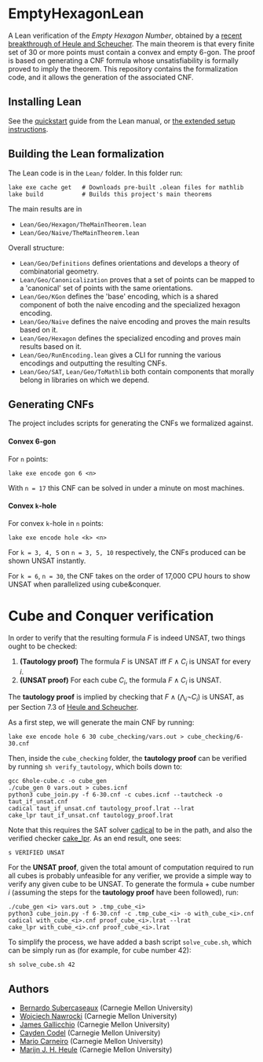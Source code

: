 # EmptyHexagonLean
A Lean verification of the _Empty Hexagon Number_, obtained by a [recent breakthrough of Heule and Scheucher](https://arxiv.org/abs/2403.00737).
The main theorem is that every finite set of 30 or more points must contain a convex and empty 6-gon. The proof is based on generating a CNF formula whose unsatisfiability is formally proved to imply the theorem. This repository contains the formalization code, and it allows the generation of the associated CNF.



## Installing Lean

See the [quickstart](https://lean-lang.org/lean4/doc/quickstart.html) guide from the Lean manual,
or [the extended setup instructions](https://lean-lang.org/lean4/doc/setup.html).


## Building the Lean formalization

The Lean code is in the `Lean/` folder. In this folder run:
```
lake exe cache get   # Downloads pre-built .olean files for mathlib
lake build           # Builds this project's main theorems
```

The main results are in
- `Lean/Geo/Hexagon/TheMainTheorem.lean`
- `Lean/Geo/Naive/TheMainTheorem.lean`

Overall structure:
- `Lean/Geo/Definitions` defines orientations and develops a theory of combinatorial geometry.
- `Lean/Geo/Canonicalization` proves that a set of points can be mapped to a 'canonical' set of points with the same orientations.
- `Lean/Geo/KGon` defines the 'base' encoding, which is a shared component of both the naive encoding and the specialized hexagon encoding.
- `Lean/Geo/Naive` defines the naive encoding and proves the main results based on it.
- `Lean/Geo/Hexagon` defines the specialized encoding and proves main results based on it.
- `Lean/Geo/RunEncoding.lean` gives a CLI for running the various encodings and outputting the resulting CNFs.
- `Lean/Geo/SAT`, `Lean/Geo/ToMathlib` both contain components that morally belong in libraries on which we depend.


## Generating CNFs

The project includes scripts for generating the CNFs we formalized against.

#### Convex 6-gon
For `n` points:
```
lake exe encode gon 6 <n>
```
With `n = 17` this CNF can be solved in under a minute on most machines.

#### Convex `k`-hole
For convex `k`-hole in `n` points:
```
lake exe encode hole <k> <n>
```

For `k = 3, 4, 5` on `n = 3, 5, 10` respectively,
the CNFs produced can be shown UNSAT instantly.

For `k = 6`, `n = 30`, the CNF takes on the order of 17,000 CPU hours to show UNSAT when parallelized using cube&conquer.

# Cube and Conquer verification

In order to verify that the resulting formula $F$ is indeed UNSAT, two things ought to be checked:

 1) **(Tautology proof)** The formula $F$ is UNSAT iff $F \land C_i$ is UNSAT for every $i$.
 2) **(UNSAT proof)** For each cube $C_i$, the formula $F \land C_i$ is UNSAT.

The **tautology proof** is implied by checking that $F \land (\bigwedge_i \neg C_i)$ is UNSAT, as per Section 7.3 of [Heule and Scheucher](https://arxiv.org/abs/2403.00737).

As a first step, we will generate the main CNF by running:
```
lake exe encode hole 6 30 cube_checking/vars.out > cube_checking/6-30.cnf
```

Then, inside the `cube_checking` folder, the **tautology proof** can be verified by running `sh verify_tautology`, which boils down to:
```
gcc 6hole-cube.c -o cube_gen
./cube_gen 0 vars.out > cubes.icnf
python3 cube_join.py -f 6-30.cnf -c cubes.icnf --tautcheck -o taut_if_unsat.cnf
cadical taut_if_unsat.cnf tautology_proof.lrat --lrat
cake_lpr taut_if_unsat.cnf tautology_proof.lrat
```
Note that this requires the SAT solver [cadical](https://github.com/arminbiere/cadical) to be in the path, and also the verified checker [cake_lpr](https://github.com/tanyongkiam/cake_lpr). As an end result, one sees:

```
s VERIFIED UNSAT
```

For the **UNSAT proof**, given the total amount of computation required to run all cubes is probably unfeasible for any verifier, we provide a simple way to verify any given cube to be UNSAT. To generate the formula + cube number $i$ (assuming the steps for the **tautology proof** have been followed), run:
```
./cube_gen <i> vars.out > .tmp_cube_<i>
python3 cube_join.py -f 6-30.cnf -c .tmp_cube_<i> -o with_cube_<i>.cnf
cadical with_cube_<i>.cnf proof_cube_<i>.lrat --lrat
cake_lpr with_cube_<i>.cnf proof_cube_<i>.lrat
```
To simplify the process, we have added a bash script `solve_cube.sh`, which can be simply run as (for example, for cube number 42):

```
sh solve_cube.sh 42
```



## Authors
- [Bernardo Subercaseaux](https://bsubercaseaux.github.io/) (Carnegie Mellon University)
- [Wojciech Nawrocki](https://voidma.in/) (Carnegie Mellon University)
- [James Gallicchio](https://gallicch.io/index.html) (Carnegie Mellon University)
- [Cayden Codel](https://crcodel.com/) (Carnegie Mellon University)
- [Mario Carneiro](https://digama0.github.io/) (Carnegie Mellon University)
- [Marijn J. H. Heule](https://www.cs.cmu.edu/~mheule/) (Carnegie Mellon University)
